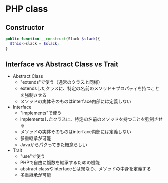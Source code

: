 # PHP class

## Constructor

```php
public function __construct(Slack $slack){
  $this->slack = $slack;
}
```


## Interface vs Abstract Class vs Trait

- Abstract Class
    - "extends"で使う（通常のクラスと同様）
	- extendsしたクラスに、特定の名前のメソッド＋プロパティを持つことを強制させる
    - メソッドの実体そのものはinterface内部には定義しない
- Interface
    - "implements"で使う
	- implementsしたクラスに、特定の名前のメソッドを持つことを強制させる 
    - メソッドの実体そのものはinterface内部には定義しない
	- 多重継承が可能
	- Javaからパクってきた概念らしい
- Trait
    - "use"で使う
	- PHPで自由に複数を継承するための機能
	- abstract classやinterfaceとは異なり、メソッドの中身を定義する
	- 多重継承が可能

